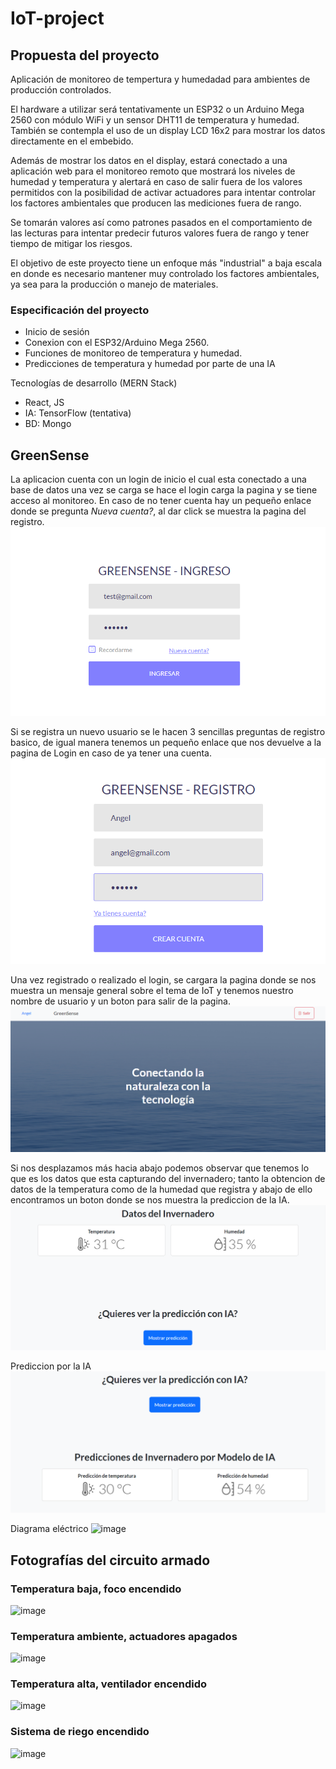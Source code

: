 # IoT-project

## Propuesta del proyecto

Aplicación de monitoreo de tempertura y humedadad para ambientes de producción controlados.

El hardware a utilizar será tentativamente un ESP32 o un Arduino Mega 2560 con módulo WiFi y un sensor DHT11 de temperatura y humedad. También se contempla el uso de un display LCD 16x2 para mostrar los datos directamente en el embebido.

Además de mostrar los datos en el display, estará conectado a una aplicación web para el monitoreo remoto que mostrará los niveles de humedad y temperatura y alertará en caso de salir fuera de los valores permitidos con la posibilidad de activar actuadores para intentar controlar los factores ambientales que producen las mediciones fuera de rango. 

Se tomarán valores así como patrones pasados en el comportamiento de las lecturas para intentar predecir futuros valores fuera de rango y tener tiempo de mitigar los riesgos.

El objetivo de este proyecto tiene un enfoque más "industrial" a baja escala en donde es necesario mantener muy controlado los factores ambientales, ya sea para la producción o manejo de materiales.

### Especificación del proyecto
- Inicio de sesión
- Conexion con el ESP32/Arduino Mega 2560.
- Funciones de monitoreo de temperatura y humedad.
- Predicciones de temperatura y humedad por parte de una IA

Tecnologías de desarrollo (MERN Stack)
- React, JS
- IA: TensorFlow (tentativa)
- BD: Mongo

## GreenSense

La aplicacion cuenta con un login de inicio el cual esta conectado a una base de datos
una vez se carga se hace el login carga la pagina y se tiene acceso al monitoreo. En
caso de no tener cuenta hay un pequeño enlace donde se pregunta *Nueva cuenta?*, al dar
click se muestra la pagina del registro.
![Login Page](./github/github-image1.png)

Si se registra un nuevo usuario se le hacen 3 sencillas preguntas de registro basico, de
igual manera tenemos un pequeño enlace que nos devuelve a la pagina de Login en caso de 
ya tener una cuenta.
![Register Page](./github/github-image2.png)

Una vez registrado o realizado el login, se cargara la pagina donde se nos muestra un mensaje
general sobre el tema de IoT y tenemos nuestro nombre de usuario y un boton para salir de
la pagina.
![Sensor Page](./github/github-image3.png)

Si nos desplazamos más hacia abajo podemos observar que tenemos lo que es los datos que esta 
capturando del invernadero; tanto la obtencion de datos de la temperatura como de la humedad
que registra y abajo de ello encontramos un boton donde se nos muestra la prediccion de la IA.
![Datas part](./github/github-image4.png)

Prediccion por la IA
![IA prediction](./github/github-image5.png)

Diagrama eléctrico
![image](https://github.com/slaeiko/IoT-project/assets/101062165/ba367dd1-4aad-4ef5-8993-2e60586267e4)


## Fotografías del circuito armado

### Temperatura baja, foco encendido
![image](https://github.com/slaeiko/IoT-project/assets/101062165/ed9a1f21-6699-4235-b276-f240b1408935)

### Temperatura ambiente, actuadores apagados
![image](https://github.com/slaeiko/IoT-project/assets/101062165/fb10a8b2-d90b-43a6-a188-d50d7ebdda26)

### Temperatura alta, ventilador encendido
![image](https://github.com/slaeiko/IoT-project/assets/101062165/6c71e3c1-624d-4818-8dd2-c26534f62c4a)

### Sistema de riego encendido
![image](https://github.com/slaeiko/IoT-project/assets/101062165/0ae8b123-d1ef-4eea-b966-12c33b6e23fd)


